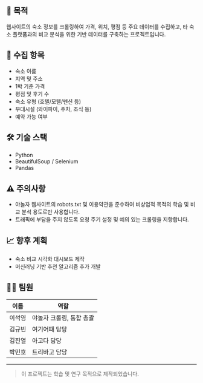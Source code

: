 ## 📌 목적

웹사이트의 숙소 정보를 크롤링하여 가격, 위치, 평점 등 주요 데이터를 수집하고, 타 숙소 플랫폼과의 비교 분석을 위한 기반 데이터를 구축하는 프로젝트입니다.

## 📁 수집 항목

- 숙소 이름
- 지역 및 주소
- 1박 기준 가격
- 평점 및 후기 수
- 숙소 유형 (호텔/모텔/펜션 등)
- 부대시설 (와이파이, 주차, 조식 등)
- 예약 가능 여부

## 🛠 기술 스택

- Python
- BeautifulSoup / Selenium
- Pandas

## ⚠️ 주의사항

- 야놀자 웹사이트의 robots.txt 및 이용약관을 준수하여 비상업적 목적의 학습 및 비교 분석 용도로만 사용합니다.
- 트래픽에 부담을 주지 않도록 요청 주기 설정 및 예의 있는 크롤링을 지향합니다.

## 📈 향후 계획

- 숙소 비교 시각화 대시보드 제작
- 머신러닝 기반 추천 알고리즘 추가 개발

## 👨‍💻 팀원

| 이름     | 역할               |
|----------|--------------------|
| 이석영    | 야놀자 크롤링, 통합 총괄 |
| 김규빈    | 여기어때 담당        |
| 김진열    | 아고다 담당          |
| 박민호    | 트리바고 담당         |

---

> 이 프로젝트는 학습 및 연구 목적으로 제작되었습니다.
